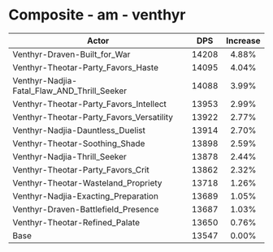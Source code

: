 # Composite - am - venthyr
| Actor | DPS | Increase |
|---|:---:|:---:|
|Venthyr-Draven-Built_for_War|14208|4.88%|
|Venthyr-Theotar-Party_Favors_Haste|14095|4.04%|
|Venthyr-Nadjia-Fatal_Flaw_AND_Thrill_Seeker|14088|3.99%|
|Venthyr-Theotar-Party_Favors_Intellect|13953|2.99%|
|Venthyr-Theotar-Party_Favors_Versatility|13922|2.77%|
|Venthyr-Nadjia-Dauntless_Duelist|13914|2.70%|
|Venthyr-Theotar-Soothing_Shade|13898|2.59%|
|Venthyr-Nadjia-Thrill_Seeker|13878|2.44%|
|Venthyr-Theotar-Party_Favors_Crit|13862|2.32%|
|Venthyr-Theotar-Wasteland_Propriety|13718|1.26%|
|Venthyr-Nadjia-Exacting_Preparation|13689|1.05%|
|Venthyr-Draven-Battlefield_Presence|13687|1.03%|
|Venthyr-Theotar-Refined_Palate|13650|0.76%|
|Base|13547|0.00%|
